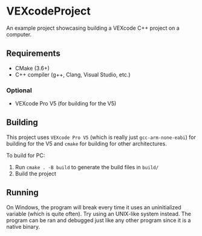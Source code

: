 # VEXcodeProject

An example project showcasing building a VEXcode C++ project on a computer.

## Requirements

- CMake (3.6+)
- C++ compiler (g++, Clang, Visual Studio, etc.)

### Optional

- VEXcode Pro V5 (for building for the V5)

## Building

This project uses ```VEXcode Pro V5``` (which is really just ```gcc-arm-none-eabi```) for building for the V5 and ```cmake``` for building for other architectures.

To build for PC:

1. Run ```cmake . -B build``` to generate the build files in ```build/```
2. Build the project

## Running

On Windows, the program will break every time it uses an uninitialized variable (which is quite often). Try using an UNIX-like system instead. The program can be ran and debugged just like any other program since it is a native binary.
